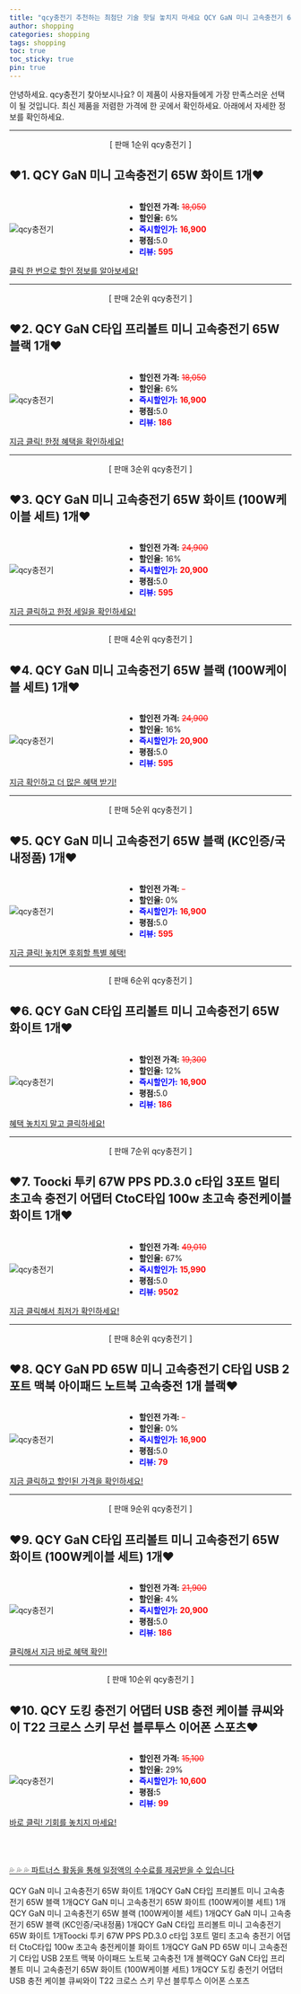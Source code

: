 ```yaml
---
title: "qcy충전기 추천하는 최첨단 기술 핫딜 놓치지 마세요 QCY GaN 미니 고속충전기 65W"
author: shopping
categories: shopping
tags: shopping
toc: true
toc_sticky: true
pin: true
---
```

안녕하세요. qcy충전기 찾아보시나요? 이 제품이 사용자들에게 가장 만족스러운 선택이 될 것입니다. 최신 제품을 저렴한 가격에 한 곳에서 확인하세요. 아래에서 자세한 정보를 확인하세요.

---
<p class="toplist" style="margin: 0 auto; display: block; width: fit-content;">[ 판매 1순위 qcy충전기 ]</p>

<h2><strong>❤️1. QCY GaN 미니 고속충전기 65W 화이트 1개❤️</strong></h2>

<div style="display: flex; align-items: center;">
    <div style="flex: 0.4;">
        <img src="https://thumbnail7.coupangcdn.com/thumbnails/remote/230x230ex/image/retail/images/2023/10/05/17/8/10b51dd2-9879-4d11-99e9-318dd9bd20e7.jpg" alt="qcy충전기" style="max-width: 100%;">
    </div>
    <div style="flex: 0.6; margin-left: 10px;">
        <ul>
            <li><strong>할인전 가격:</strong> <del style="color: red;">18,050</del></li>
            <li><strong>할인율:</strong> 6%</li>
            <li><span style='color:blue'><strong>즉시할인가:</strong></span> <span style='color:red'><strong>16,900</strong></span></li>
            <li><strong>평점:</strong>5.0</li>
            <li><span style='color:blue'><strong>리뷰:</strong></span> <span style='color:red'><strong>595</strong></span></li>
        </ul>
    </div>
</div>
<div class="center">
    <a href="https://William4Davisa.github.io?lptag=AF9450613&subid=githubio&pageKey=7635279130&traceid=V0-153&itemId=20273321756&vendorItemId=87360281728" class="myButton">
        클릭 한 번으로 할인 정보를 알아보세요!
    </a>
</div>


---
<p class="toplist" style="margin: 0 auto; display: block; width: fit-content;">[ 판매 2순위 qcy충전기 ]</p>

<h2><strong>❤️2. QCY GaN C타입 프리볼트 미니 고속충전기 65W 블랙 1개❤️</strong></h2>

<div style="display: flex; align-items: center;">
    <div style="flex: 0.4;">
        <img src="https://thumbnail6.coupangcdn.com/thumbnails/remote/230x230ex/image/retail/images/2023/10/17/17/7/e9101b33-5579-4105-b0c9-8d41f465d169.jpg" alt="qcy충전기" style="max-width: 100%;">
    </div>
    <div style="flex: 0.6; margin-left: 10px;">
        <ul>
            <li><strong>할인전 가격:</strong> <del style="color: red;">18,050</del></li>
            <li><strong>할인율:</strong> 6%</li>
            <li><span style='color:blue'><strong>즉시할인가:</strong></span> <span style='color:red'><strong>16,900</strong></span></li>
            <li><strong>평점:</strong>5.0</li>
            <li><span style='color:blue'><strong>리뷰:</strong></span> <span style='color:red'><strong>186</strong></span></li>
        </ul>
    </div>
</div>
<div class="center">
    <a href="https://William4Davisa.github.io?lptag=AF9450613&subid=githubio&pageKey=7658554438&traceid=V0-153&itemId=20396928661&vendorItemId=87479482522" class="myButton">
        지금 클릭! 한정 혜택을 확인하세요!
    </a>
</div>


---
<p class="toplist" style="margin: 0 auto; display: block; width: fit-content;">[ 판매 3순위 qcy충전기 ]</p>

<h2><strong>❤️3. QCY GaN 미니 고속충전기 65W 화이트 (100W케이블 세트) 1개❤️</strong></h2>

<div style="display: flex; align-items: center;">
    <div style="flex: 0.4;">
        <img src="https://thumbnail9.coupangcdn.com/thumbnails/remote/230x230ex/image/vendor_inventory/3de7/18e84d5cc9523797fdae20f8d428051b0cfbf71ed5bfea15d76cd85e7e39.jpg" alt="qcy충전기" style="max-width: 100%;">
    </div>
    <div style="flex: 0.6; margin-left: 10px;">
        <ul>
            <li><strong>할인전 가격:</strong> <del style="color: red;">24,900</del></li>
            <li><strong>할인율:</strong> 16%</li>
            <li><span style='color:blue'><strong>즉시할인가:</strong></span> <span style='color:red'><strong>20,900</strong></span></li>
            <li><strong>평점:</strong>5.0</li>
            <li><span style='color:blue'><strong>리뷰:</strong></span> <span style='color:red'><strong>595</strong></span></li>
        </ul>
    </div>
</div>
<div class="center">
    <a href="https://William4Davisa.github.io?lptag=AF9450613&subid=githubio&pageKey=7635279130&traceid=V0-153&itemId=21774003277&vendorItemId=88822849102" class="myButton">
        지금 클릭하고 한정 세일을 확인하세요!
    </a>
</div>


---
<p class="toplist" style="margin: 0 auto; display: block; width: fit-content;">[ 판매 4순위 qcy충전기 ]</p>

<h2><strong>❤️4. QCY GaN 미니 고속충전기 65W 블랙 (100W케이블 세트) 1개❤️</strong></h2>

<div style="display: flex; align-items: center;">
    <div style="flex: 0.4;">
        <img src="https://thumbnail10.coupangcdn.com/thumbnails/remote/230x230ex/image/vendor_inventory/66d9/b9f5d7dbf5344aad25f6d0ba833c834e5e647d0455869d9776acf8f41d8f.jpg" alt="qcy충전기" style="max-width: 100%;">
    </div>
    <div style="flex: 0.6; margin-left: 10px;">
        <ul>
            <li><strong>할인전 가격:</strong> <del style="color: red;">24,900</del></li>
            <li><strong>할인율:</strong> 16%</li>
            <li><span style='color:blue'><strong>즉시할인가:</strong></span> <span style='color:red'><strong>20,900</strong></span></li>
            <li><strong>평점:</strong>5.0</li>
            <li><span style='color:blue'><strong>리뷰:</strong></span> <span style='color:red'><strong>595</strong></span></li>
        </ul>
    </div>
</div>
<div class="center">
    <a href="https://William4Davisa.github.io?lptag=AF9450613&subid=githubio&pageKey=7635279130&traceid=V0-153&itemId=21774003274&vendorItemId=88822849083" class="myButton">
        지금 확인하고 더 많은 혜택 받기!
    </a>
</div>


---
<p class="toplist" style="margin: 0 auto; display: block; width: fit-content;">[ 판매 5순위 qcy충전기 ]</p>

<h2><strong>❤️5. QCY GaN 미니 고속충전기 65W 블랙 (KC인증/국내정품) 1개❤️</strong></h2>

<div style="display: flex; align-items: center;">
    <div style="flex: 0.4;">
        <img src="https://thumbnail9.coupangcdn.com/thumbnails/remote/230x230ex/image/vendor_inventory/313c/cd88795fbceb65342984517e75ff114ccc473b0f25a64134c1efe738ec52.jpg" alt="qcy충전기" style="max-width: 100%;">
    </div>
    <div style="flex: 0.6; margin-left: 10px;">
        <ul>
            <li><strong>할인전 가격:</strong> <del style="color: red;">-</del></li>
            <li><strong>할인율:</strong> 0%</li>
            <li><span style='color:blue'><strong>즉시할인가:</strong></span> <span style='color:red'><strong>16,900</strong></span></li>
            <li><strong>평점:</strong>5.0</li>
            <li><span style='color:blue'><strong>리뷰:</strong></span> <span style='color:red'><strong>595</strong></span></li>
        </ul>
    </div>
</div>
<div class="center">
    <a href="https://William4Davisa.github.io?lptag=AF9450613&subid=githubio&pageKey=7635279130&traceid=V0-153&itemId=23051919880&vendorItemId=90665001155" class="myButton">
        지금 클릭! 놓치면 후회할 특별 혜택!
    </a>
</div>


---
<p class="toplist" style="margin: 0 auto; display: block; width: fit-content;">[ 판매 6순위 qcy충전기 ]</p>

<h2><strong>❤️6. QCY GaN C타입 프리볼트 미니 고속충전기 65W 화이트 1개❤️</strong></h2>

<div style="display: flex; align-items: center;">
    <div style="flex: 0.4;">
        <img src="https://thumbnail10.coupangcdn.com/thumbnails/remote/230x230ex/image/vendor_inventory/e771/153093723cefc2a7c7bbf3de40ff7f79a52d637323682d95bca47a040f37.jpg" alt="qcy충전기" style="max-width: 100%;">
    </div>
    <div style="flex: 0.6; margin-left: 10px;">
        <ul>
            <li><strong>할인전 가격:</strong> <del style="color: red;">19,300</del></li>
            <li><strong>할인율:</strong> 12%</li>
            <li><span style='color:blue'><strong>즉시할인가:</strong></span> <span style='color:red'><strong>16,900</strong></span></li>
            <li><strong>평점:</strong>5.0</li>
            <li><span style='color:blue'><strong>리뷰:</strong></span> <span style='color:red'><strong>186</strong></span></li>
        </ul>
    </div>
</div>
<div class="center">
    <a href="https://William4Davisa.github.io?lptag=AF9450613&subid=githubio&pageKey=7658554438&traceid=V0-153&itemId=22226523685&vendorItemId=89272445754" class="myButton">
        혜택 놓치지 말고 클릭하세요!
    </a>
</div>


---
<p class="toplist" style="margin: 0 auto; display: block; width: fit-content;">[ 판매 7순위 qcy충전기 ]</p>

<h2><strong>❤️7. Toocki 투키 67W PPS PD.3.0 c타입 3포트 멀티 초고속 충전기 어댑터 CtoC타입 100w 초고속 충전케이블 화이트 1개❤️</strong></h2>

<div style="display: flex; align-items: center;">
    <div style="flex: 0.4;">
        <img src="https://thumbnail9.coupangcdn.com/thumbnails/remote/230x230ex/image/vendor_inventory/416e/93988e0f7033eca30b6f942532c0ada0e202b0f7101bc9addc3e356025b3.jpg" alt="qcy충전기" style="max-width: 100%;">
    </div>
    <div style="flex: 0.6; margin-left: 10px;">
        <ul>
            <li><strong>할인전 가격:</strong> <del style="color: red;">49,010</del></li>
            <li><strong>할인율:</strong> 67%</li>
            <li><span style='color:blue'><strong>즉시할인가:</strong></span> <span style='color:red'><strong>15,990</strong></span></li>
            <li><strong>평점:</strong>5.0</li>
            <li><span style='color:blue'><strong>리뷰:</strong></span> <span style='color:red'><strong>9502</strong></span></li>
        </ul>
    </div>
</div>
<div class="center">
    <a href="https://William4Davisa.github.io?lptag=AF9450613&subid=githubio&pageKey=6888402395&traceid=V0-153&itemId=16529552079&vendorItemId=83716468197" class="myButton">
        지금 클릭해서 최저가 확인하세요!
    </a>
</div>


---
<p class="toplist" style="margin: 0 auto; display: block; width: fit-content;">[ 판매 8순위 qcy충전기 ]</p>

<h2><strong>❤️8. QCY GaN PD 65W 미니 고속충전기 C타입 USB 2포트 맥북 아이패드 노트북 고속충전 1개 블랙❤️</strong></h2>

<div style="display: flex; align-items: center;">
    <div style="flex: 0.4;">
        <img src="https://thumbnail9.coupangcdn.com/thumbnails/remote/230x230ex/image/vendor_inventory/6236/b0826106e5ec80d701489999f5d4efca415e22781e82845a879d19dfd01a.jpg" alt="qcy충전기" style="max-width: 100%;">
    </div>
    <div style="flex: 0.6; margin-left: 10px;">
        <ul>
            <li><strong>할인전 가격:</strong> <del style="color: red;">-</del></li>
            <li><strong>할인율:</strong> 0%</li>
            <li><span style='color:blue'><strong>즉시할인가:</strong></span> <span style='color:red'><strong>16,900</strong></span></li>
            <li><strong>평점:</strong>5.0</li>
            <li><span style='color:blue'><strong>리뷰:</strong></span> <span style='color:red'><strong>79</strong></span></li>
        </ul>
    </div>
</div>
<div class="center">
    <a href="https://William4Davisa.github.io?lptag=AF9450613&subid=githubio&pageKey=7594468015&traceid=V0-153&itemId=20075674574&vendorItemId=87040756641" class="myButton">
        지금 클릭하고 할인된 가격을 확인하세요!
    </a>
</div>


---
<p class="toplist" style="margin: 0 auto; display: block; width: fit-content;">[ 판매 9순위 qcy충전기 ]</p>

<h2><strong>❤️9. QCY GaN C타입 프리볼트 미니 고속충전기 65W 화이트 (100W케이블 세트) 1개❤️</strong></h2>

<div style="display: flex; align-items: center;">
    <div style="flex: 0.4;">
        <img src="https://thumbnail9.coupangcdn.com/thumbnails/remote/230x230ex/image/vendor_inventory/3de7/18e84d5cc9523797fdae20f8d428051b0cfbf71ed5bfea15d76cd85e7e39.jpg" alt="qcy충전기" style="max-width: 100%;">
    </div>
    <div style="flex: 0.6; margin-left: 10px;">
        <ul>
            <li><strong>할인전 가격:</strong> <del style="color: red;">21,900</del></li>
            <li><strong>할인율:</strong> 4%</li>
            <li><span style='color:blue'><strong>즉시할인가:</strong></span> <span style='color:red'><strong>20,900</strong></span></li>
            <li><strong>평점:</strong>5.0</li>
            <li><span style='color:blue'><strong>리뷰:</strong></span> <span style='color:red'><strong>186</strong></span></li>
        </ul>
    </div>
</div>
<div class="center">
    <a href="https://William4Davisa.github.io?lptag=AF9450613&subid=githubio&pageKey=7658554438&traceid=V0-153&itemId=21797277282&vendorItemId=88845890193" class="myButton">
        클릭해서 지금 바로 혜택 확인!
    </a>
</div>


---
<p class="toplist" style="margin: 0 auto; display: block; width: fit-content;">[ 판매 10순위 qcy충전기 ]</p>

<h2><strong>❤️10. QCY 도킹 충전기 어댑터 USB 충전 케이블 큐씨와이 T22 크로스 스키 무선 블루투스 이어폰 스포츠❤️</strong></h2>

<div style="display: flex; align-items: center;">
    <div style="flex: 0.4;">
        <img src="https://thumbnail9.coupangcdn.com/thumbnails/remote/230x230ex/image/vendor_inventory/3ce3/83d471064b5726d26d5e24a62ede7639cb80c20decf3e2d11b68ecdc37c0.jpg" alt="qcy충전기" style="max-width: 100%;">
    </div>
    <div style="flex: 0.6; margin-left: 10px;">
        <ul>
            <li><strong>할인전 가격:</strong> <del style="color: red;">15,100</del></li>
            <li><strong>할인율:</strong> 29%</li>
            <li><span style='color:blue'><strong>즉시할인가:</strong></span> <span style='color:red'><strong>10,600</strong></span></li>
            <li><strong>평점:</strong>5</li>
            <li><span style='color:blue'><strong>리뷰:</strong></span> <span style='color:red'><strong>99</strong></span></li>
        </ul>
    </div>
</div>
<div class="center">
    <a href="https://William4Davisa.github.io?lptag=AF9450613&subid=githubio&pageKey=8213203473&traceid=V0-153&itemId=23583364204&vendorItemId=90609260715" class="myButton">
        바로 클릭! 기회를 놓치지 마세요!
    </a>
</div>

<br><br><br>[💦 💦 💦 파트너스 활동을 통해 일정액의 수수료를 제공받을 수 있습니다](https://link.coupang.com/a/bcpT2c)<br><br>QCY GaN 미니 고속충전기 65W 화이트 1개QCY GaN C타입 프리볼트 미니 고속충전기 65W 블랙 1개QCY GaN 미니 고속충전기 65W 화이트 (100W케이블 세트) 1개QCY GaN 미니 고속충전기 65W 블랙 (100W케이블 세트) 1개QCY GaN 미니 고속충전기 65W 블랙 (KC인증/국내정품) 1개QCY GaN C타입 프리볼트 미니 고속충전기 65W 화이트 1개Toocki 투키 67W PPS PD.3.0 c타입 3포트 멀티 초고속 충전기 어댑터 CtoC타입 100w 초고속 충전케이블 화이트 1개QCY GaN PD 65W 미니 고속충전기 C타입 USB 2포트 맥북 아이패드 노트북 고속충전 1개 블랙QCY GaN C타입 프리볼트 미니 고속충전기 65W 화이트 (100W케이블 세트) 1개QCY 도킹 충전기 어댑터 USB 충전 케이블 큐씨와이 T22 크로스 스키 무선 블루투스 이어폰 스포츠